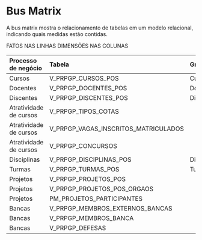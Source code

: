 # Bus Matrix

A bus matrix mostra o relacionamento de tabelas em um modelo relacional, indicando quais medidas estão contidas.

FATOS NAS LINHAS
DIMENSÕES NAS COLUNAS

| Processo de negócio    | Tabela                               | 	Granularidade | Medida | Calendário |   |   |   |   |   |   
|:-----------------------|:-------------------------------------|:---------------|:-------|:-----------|:--|:--|:--|:--|:--|
| Cursos                 | V_PRPGP_CURSOS_POS                   | Curso          |        |            |   |   |   |   |   |
| Docentes               | V_PRPGP_DOCENTES_POS                 | Docente        |        |            |   |   |   |   |   |
| Discentes              | V_PRPGP_DISCENTES_POS                | Discente       |        |            |   |   |   |   |   |
| Atratividade de cursos | V_PRPGP_TIPOS_COTAS                  |                |        |            |   |   |   |   |   |
| Atratividade de cursos | V_PRPGP_VAGAS_INSCRITOS_MATRICULADOS |                |        |            |   |   |   |   |   |
| Atratividade de cursos | V_PRPGP_CONCURSOS                    |                |        | :check:    |   |   |   |   |   |
| Disciplinas            | V_PRPGP_DISCIPLINAS_POS              | Disciplina     |        |            |   |   |   |   |   |
| Turmas                 | V_PRPGP_TURMAS_POS                   | Turma          |        |            |   |   |   |   |   |
| Projetos               | V_PRPGP_PROJETOS_POS                 |                |        |            |   |   |   |   |   |
| Projetos               | V_PRPGP_PROJETOS_POS_ORGAOS          |                |        |            |   |   |   |   |   |
| Projetos               | PM_PROJETOS_PARTICIPANTES            |                |        |            |   |   |   |   |   |
| Bancas                 | V_PRPGP_MEMBROS_EXTERNOS_BANCAS      |                |        |            |   |   |   |   |   |
| Bancas                 | V_PRPGP_MEMBROS_BANCA                |                |        |            |   |   |   |   |   |
| Bancas                 | V_PRPGP_DEFESAS                      |                |        |            |   |   |   |   |   |
